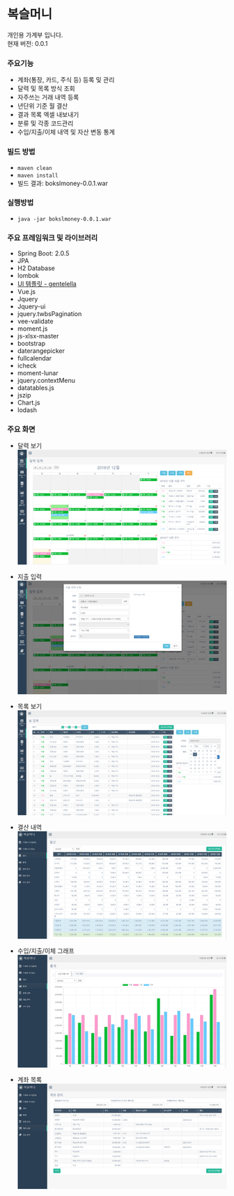복슬머니 
==================================================

개인용 가계부 입니다.<br>
현재 버전: 0.0.1 
 
### 주요기능
* 계좌(통장, 카드, 주식 등) 등록 및 관리
* 달력 및 목록 방식 조회
* 자주쓰는 거래 내역 등록
* 년단위 기준 월 결산 
* 결과 목록 엑셀 내보내기
* 분류 및 각종 코드관리
* 수입/지출/이체 내역 및 자산 변동 통계

### 빌드 방법
* `maven clean`
* `maven install`
* 빌드 결과: bokslmoney-0.0.1.war

### 실행방법
* `java -jar bokslmoney-0.0.1.war`

### 주요 프레임워크 및 라이브러리
* Spring Boot: 2.0.5
* JPA
* H2 Database
* lombok
* [UI 템플릿 - gentelella](https://github.com/puikinsh/gentelella)
* Vue.js
* Jquery 
* Jquery-ui
* jquery.twbsPagination
* vee-validate
* moment.js
* js-xlsx-master
* bootstrap
* daterangepicker
* fullcalendar 
* icheck
* moment-lunar
* jquery.contextMenu
* datatables.js
* jszip
* Chart.js
* lodash

### 주요 화면
* 달력 보기
![Server Map](readme/pic1.png)

* 지출 입력
![Server Map](readme/pic2.png)

* 목록 보기
![Server Map](readme/pic3.png)

* 결산 내역
![Server Map](readme/pic4.png)

* 수입/지출/이체 그래프
![Server Map](readme/pic5.png)

* 계좌 목록
![Server Map](readme/pic6.png)
